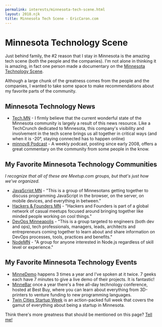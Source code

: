 ```yaml
---
permalink: interests/minnesota-tech-scene.html
layout: 2018.njk
title: Minnesota Tech Scene - EricCaron.com
---
```

# Minnesota Technology Scene

Just behind family, the #2 reason that I stay in Minnesota is the amazing tech scene (both the people and the companies). I'm not alone in thinking it is amazing, in fact one person made a documentary on the [Minnesota Technology Scene](http://documntary.com/).

Although a large chunk of the greatness comes from the people and the companies, I wanted to take some space to make recommendations about my favorite parts of the community.

## Minnesota Technology News
* [Tech.MN](http://tech.mn/) - I firmly believe that the current wonderful state of the Minnesota community is largely a result of this news resource. Like a TechCrunch dedicated to Minnesota, this company's visibility and involvement in the tech scene brings us all together in critical ways (and when it is -20&deg;, staying connected has to happen online)
* [minnov8 Podcast](http://minnov8.com/) - A weekly podcast, posting since early 2008, offers a great commentary on the community from some people in the know.

## My Favorite Minnesota Technology Communities
*I recognize that all of these are Meetup.com groups, but that's just how we've organized.*
* [JavaScript MN](https://www.meetup.com/JavaScriptMN/) - "This is a group of Minnesotans getting together to discuss programming JavaScript in the browser, on the server, on mobile devices, and everything in between."
* [Hackers & Founders MN](https://www.meetup.com/h-f-minneapolis/) - "Hackers and Founders is part of a global network of casual meetups focused around bringing together like minded people working on cool things."
* [DevOps Minneapolis](https://www.meetup.com/DevOps-Minneapolis/) - "This is a group targeted to engineers (both dev and ops), tech professionals, managers, leads, architects and entrepreneurs coming together to learn about and share information on DevOps processes, tools, practices and benefits."
* [NodeMN](https://www.meetup.com/NodeMN/) - "A group for anyone interested in Node.js regardless of skill level or experience."

## My Favorite Minnesota Technology Events
* [MinneDemo](http://minnestar.org/minnedemo/) happens 3 times a year and I've spoken at it twice. 7 geeks each have 7 minutes to give a live demo of their projects. It is fantastic!
* [MinneBar](http://minnestar.org/minnebar/) once a year there's a free all-day technology conference, hosted at Best Buy, where you can learn about everything from 3D-printers to venture funding to new programming languages.
* [Twin Cities Startup Week](http://twincitiesstartupweek.com/) is an action-packed full week that covers the gamut of everything about being a startup in Minnesota.

Think there's more greatness that should be mentioned on this page? [Tell me!](mailto:eric.caron@gmail.com)